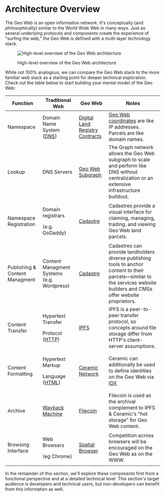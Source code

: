 # Architecture Overview

The Geo Web is an open information network. It's conceptually (and philosophically) similar to the World Wide Web in many ways. Just as several underlying protocols and components create the experience of "surfing the web," the Geo Web is defined with a multi-layer technology stack.

<figure><img src="/assets/High-Level-Architecture-20220928.png" alt="High-level overview of the Geo Web architecture"/><figcaption><p>High-level overview of the Geo Web architecture</p></figcaption></figure>

While not 100% analogous, we can compare the Geo Web stack to the more familiar web stack as a starting point for deeper technical exploration. Check out the table below to start building your mental model of the Geo Web:

| Function                       | Traditional Web                                                                                                         | Geo Web                                            | Notes                                                                                                                                                                      |
| ------------------------------ | ----------------------------------------------------------------------------------------------------------------------- | -------------------------------------------------- | -------------------------------------------------------------------------------------------------------------------------------------------------------------------------- |
| Namespace                      | Domain Name System ([DNS](https://en.wikipedia.org/wiki/Domain_Name_System))                                            | [Digital Land Registry Contracts](core-contracts/) | [Geo Web coordinates](core-contracts/registrydiamond/geowebparcelfacet/geo-web-coordinates) are like IP addresses. Parcels are like domain names.                          |
| Lookup                         | DNS Servers                                                                                                             | [Geo Web Subgraph](subgraph/)                      | The Graph network allows the Geo Web subgraph to scale and perform like DNS without centralization or an extensive infrastructure buildout.                                |
| Namespace Registration         | <p>Domain registrars</p><p>(e.g. GoDaddy)</p>                                                                           | [Cadastre](../concepts/cadastre-intro)             | Cadastres provide a visual interface for claiming, managing, trading, and viewing Geo Web land parcels.                                                                    |
| Publishing & Content Managment | Content Managment Systems (e.g. Wordpress)                                                                              | [Cadastre](../concepts/cadastre-intro)             | Cadastres can provide landholders diverse publishing tools to anchor content to their parcels—similar to the services website builders and CMSs offer website proprietors. |
| Content Transfer               | <p>Hypertext Transfer</p><p>Protocol (<a href="https://en.wikipedia.org/wiki/Hypertext_Transfer_Protocol">HTTP</a>)</p> | [IPFS](https://ipfs.io/)                           | IPFS is a peer-to-peer transfer protocol, so concepts around file storage differ from HTTP's client-server assumptions.                                                    |
| Content Formatting             | <p>Hypertext Markup</p><p>Language (<a href="https://en.wikipedia.org/wiki/HTML">HTML</a>)</p>                          | [Ceramic Network](https://www.ceramic.network/)    | Ceramic can additionally be used to define identities on the Geo Web via [IDX](https://idx.xyz/)                                                                           |
| Archive                        | [Wayback Machine](https://archive.org/web/)                                                                             | [Filecoin](https://filecoin.io/)                   | Filecoin is used as the archival complement to IPFS & Ceramic's "hot storage" for Geo Web content.                                                                         |
| Browsing Interface             | <p>Web Browsers</p><p>(eg Chrome)</p>                                                                                   | [Spatial Browser](../concepts/spatial-browsing)    | Competition across browsers will be encouraged on the Geo Web as on the WWW.                                                                                               |

In the remainder of this section, we'll explore these components first from a functional perspective and at a detailed technical level. This section's target audience is developers and technical users, but non-developers can benefit from this information as well.
